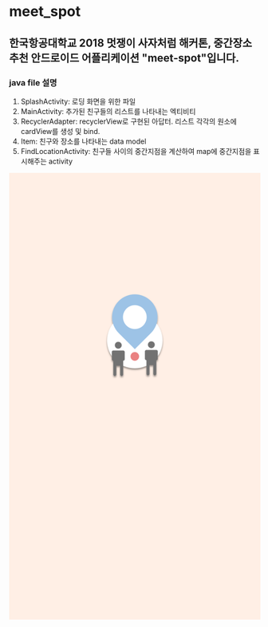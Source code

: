 # meet_spot
## 한국항공대학교 2018 멋쟁이 사자처럼 해커톤, 중간장소 추천 안드로이드 어플리케이션 "meet-spot"입니다.

### java file 설명
1. SplashActivity: 로딩 화면을 위한 파일
2. MainActivity: 추가된 친구들의 리스트를 나타내는 엑티비티
3. RecyclerAdapter: recyclerView로 구현된 아답터. 리스트 각각의 원소에 cardView를 생성 및 bind.
4. Item: 친구와 장소를 나타내는 data model
5. FindLocationActivity: 친구들 사이의 중간지점을 계산하여 map에 중간지점을 표시해주는 activity

![loading image](/app/src/main/res/drawable/loading.png)
